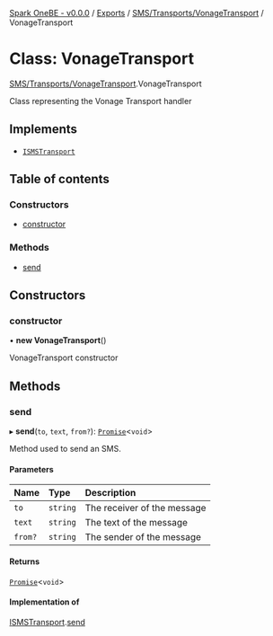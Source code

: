 [Spark OneBE - v0.0.0](../README.md) / [Exports](../modules.md) / [SMS/Transports/VonageTransport](../modules/SMS_Transports_VonageTransport.md) / VonageTransport

# Class: VonageTransport

[SMS/Transports/VonageTransport](../modules/SMS_Transports_VonageTransport.md).VonageTransport

Class representing the Vonage Transport handler

## Implements

- [`ISMSTransport`](../interfaces/SMS_Transports_ISMSTransport.ISMSTransport.md)

## Table of contents

### Constructors

- [constructor](SMS_Transports_VonageTransport.VonageTransport.md#constructor)

### Methods

- [send](SMS_Transports_VonageTransport.VonageTransport.md#send)

## Constructors

### constructor

• **new VonageTransport**()

VonageTransport constructor

## Methods

### send

▸ **send**(`to`, `text`, `from?`): [`Promise`]( https://developer.mozilla.org/en-US/docs/Web/JavaScript/Reference/Global_Objects/Promise )<`void`\>

Method used to send an SMS.

#### Parameters

| Name | Type | Description |
| :------ | :------ | :------ |
| `to` | `string` | The receiver of the message |
| `text` | `string` | The text of the message |
| `from?` | `string` | The sender of the message |

#### Returns

[`Promise`]( https://developer.mozilla.org/en-US/docs/Web/JavaScript/Reference/Global_Objects/Promise )<`void`\>

#### Implementation of

[ISMSTransport](../interfaces/SMS_Transports_ISMSTransport.ISMSTransport.md).[send](../interfaces/SMS_Transports_ISMSTransport.ISMSTransport.md#send)
